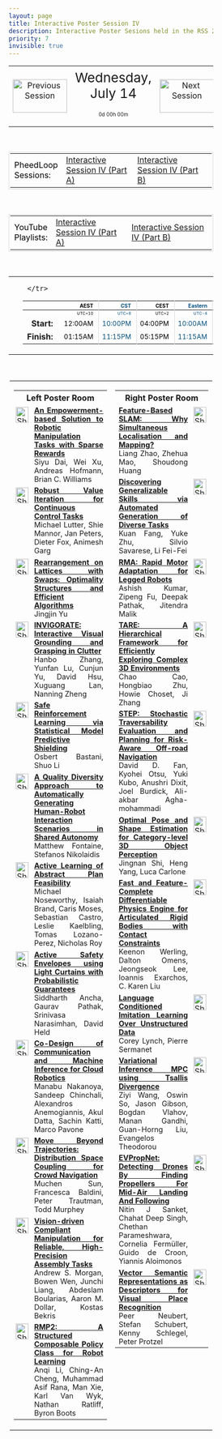```yaml
---
layout: page
title: Interactive Poster Session IV
description: Interactive Poster Sesions held in the RSS 2021 gather.town space
priority: 7
invisible: true
---
```

<head>
<style>
* {
  box-sizing: border-box;
}

#myInput {
  background-position: 10px 10px;
  background-repeat: no-repeat;
  width: 100%;
  font-size: 100%;
  padding: 12px 20px 12px 40px;
  border: 1px solid #ddd;
  margin-bottom: 12px;
}

#myTable, #myTableA {
  border-collapse: collapse;
  width: 100%;
  border: 1px solid #ddd;
  font-size: 100%;
}

#myTable th, #myTable td, #myTableA th, #myTableA td {
  text-align: left;
  padding: 12px;
}

#myTable tr, #myTableA tr {
  border-bottom: 1px solid #ddd;
}

#myTable tr.header, #myTable tr:hover, #myTableA tr.header, #myTableA tr:hover {
  background-color: #f1f1f1;
}


#eventcounter1 a {
    font-size: 12px;
    color: #ffffff;
    display: block;
}

#eventcounter1 a:hover {
    text-decoration: none;
}

#eventcounter2 a {
    font-size: 12px;
    color: #ffffff;
    display: block;
}

#eventcounter2 a:hover {
    text-decoration: none;
}

</style>
</head>

<table width="100%"><tr>
<td style="width: 15%; text-align: center;"><a href="{{ site.baseurl }}/program/posters3/">
<img src="{{ site.baseurl }}/images/previous_icon.png"
       alt="Previous Session" width = "107"  height = "66"/> 
</a> </td>
<td width="60%" height="120px;">
<center><span  style="font-size:26px; vertical-align: top; ">Wednesday, July 14</span></center><br><p style="text-align: center; font-size: 10px; margin-top: 0px;" id="eventcounter1"><a>0d 00h 00m</a></p>
</td>
<td style="width: 15%; text-align: center;"><a href="{{ site.baseurl }}/program/posters5/">
<img src="{{ site.baseurl }}/images/next_icon.png"
       alt="Next Session" width = "107"  height = "66"/> 
</a> </td>
</tr>
</table>


<br>



<style>
#phsession {
  font-size: 16px;
  color: #000000;
  display: block;
  border: solid #ddd 1px;
  padding: 2px;
}
</style>
<table id="phsession" width="100%"><tr><td width="15%">PheedLoop Sessions:</td><td width="40%"><a href="xx">Interactive Session IV (Part A)</a></td><td width="45%"><a href="yy">Interactive Session IV (Part B)</a>  </td></tr></table>
<br>



<style>
#yt-playlist {
  font-size: 16px;
  color: #000000;
  display: block;
  border: solid #ddd 1px;
  padding: 2px;
}
</style>
<table id="yt-playlist" width="100%"><tr><td width="15%">YouTube Playlists:</td><td width="40%"><a href="https://www.youtube.com/playlist?list=PLG0LjilbrcCbIpyOk40xLbIok1J8ZXxvB">Interactive Session IV (Part A)</a></td><td width="45%"><a href="https://www.youtube.com/playlist?list=PLG0LjilbrcCabqU4sNKhgvAw_ioIOBnKA">Interactive Session IV (Part B)</a>  </td></tr></table>
<br>


<table width="100%"><tr><td width="15%">&nbsp;</td><td>
 <table width="100%">
  <thead>
  <tr><th></th> 
   <th style="font-size: 10px; color:#000000; text-align:right; border-right: solid #dddddd 1px; padding-right: 10px;">AEST</th>
 <th style="font-size: 10px; color:#004e7d; text-align:right; border-right: solid #dddddd 1px; padding-right: 10px;">CST</th>
 <th style="font-size: 10px; color:#000000; text-align:right; border-right: solid #dddddd 1px; padding-right: 10px;">CEST</th>
 <th style="font-size: 10px; color:#004e7d; text-align:right; border-right: solid #dddddd 1px; padding-right: 10px;">Eastern</th>
 <th style="font-size: 10px; color:#000000; text-align:right; border-right: solid #dddddd 1px; padding-right: 10px;">Pacific</th>
 
     </tr>
</thead>

<tr><td></td>
    <td style="font-size: 8px; color:#000000; text-align:right; border-right: solid #dddddd 1px; padding-right: 10px; padding-bottom: 3px;"> UTC+10</td>
  <td style="font-size: 8px; color:#004e7d; text-align:right; border-right: solid #dddddd 1px; padding-right: 10px; padding-bottom: 3px;"> UTC+8</td>
  <td style="font-size: 8px; color:#000000; text-align:right; border-right: solid #dddddd 1px; padding-right: 10px; padding-bottom: 3px;"> UTC+2</td>
  <td style="font-size: 8px; color:#004e7d; text-align:right; border-right: solid #dddddd 1px; padding-right: 10px; padding-bottom: 3px;"> UTC-4</td>
  <td style="font-size: 8px; color:#000000; text-align:right; border-right: solid #dddddd 1px; padding-right: 10px; padding-bottom: 3px;"> UTC-7</td>

</tr>
  <tr><td style="text-align:right; font-weight:bold; padding-right:15px;">Start: </td>
 <td style="font-size: 13px; color:#000000; text-align:right; border-right: solid #dddddd 1px; padding-right: 10px;">12:00AM</td>
 <td style="font-size: 13px; color:#004e7d; text-align:right; border-right: solid #dddddd 1px; padding-right: 10px;">10:00PM</td>
 <td style="font-size: 13px; color:#000000; text-align:right; border-right: solid #dddddd 1px; padding-right: 10px;">04:00PM</td>
 <td style="font-size: 13px; color:#004e7d; text-align:right; border-right: solid #dddddd 1px; padding-right: 10px;">10:00AM</td>
 <td style="font-size: 13px; color:#000000; text-align:right; border-right: solid #dddddd 1px; padding-right: 10px;">07:00AM</td>
</tr>
<tr><td style="text-align:right; font-weight:bold; padding-right:15px;">Finish: </td>
 <td style="font-size: 13px; color:#000000; text-align:right; border-right: solid #dddddd 1px; padding-right: 10px;">01:15AM</td>
 <td style="font-size: 13px; color:#004e7d; text-align:right; border-right: solid #dddddd 1px; padding-right: 10px;">11:15PM</td>
 <td style="font-size: 13px; color:#000000; text-align:right; border-right: solid #dddddd 1px; padding-right: 10px;">05:15PM</td>
 <td style="font-size: 13px; color:#004e7d; text-align:right; border-right: solid #dddddd 1px; padding-right: 10px;">11:15AM</td>
 <td style="font-size: 13px; color:#000000; text-align:right; border-right: solid #dddddd 1px; padding-right: 10px;">08:15AM</td>
</tr>
</table> 
</td><td width="15%">&nbsp;</td> </tr></table> 
 <br> 
 <table style="padding:2px;" id="side-by-side">
<tr>
<td style="vertical-align: top;" width="50%">
<table id="myTable">
<tr class="toprowHeader"><th colspan="2"><center>Left Poster Room</center></th></tr><tr class="stdrow"> <td valign="top" style="padding:4px;"><a href="{{ '/program/posters/map-15.svg' | absolute_url }}"><img src="{{ '/images/map_icon.png' | absolute_url }}" alt="Show poster location" width="25" height="31"></a></td>
 <td width="95%" style="font-size: 90%; text-align: justify;"> <a href="{{ '/program/papers/001/' | absolute_url }}"><b>An Empowerment-based Solution to Robotic Manipulation Tasks with Sparse Rewards</b></a><br>Siyu Dai, Wei Xu, Andreas Hofmann, Brian C. Williams</td>
 </tr><tr class="stdrow"> <td valign="top" style="padding:4px;"><a href="{{ '/program/posters/map-19.svg' | absolute_url }}"><img src="{{ '/images/map_icon.png' | absolute_url }}" alt="Show poster location" width="25" height="31"></a></td>
 <td width="95%" style="font-size: 90%; text-align: justify;"> <a href="{{ '/program/papers/007/' | absolute_url }}"><b>Robust Value Iteration for Continuous Control Tasks</b></a><br>Michael Lutter, Shie Mannor, Jan Peters, Dieter Fox, Animesh Garg</td>
 </tr><tr class="stdrow"> <td valign="top" style="padding:4px;"><a href="{{ '/program/posters/map-09.svg' | absolute_url }}"><img src="{{ '/images/map_icon.png' | absolute_url }}" alt="Show poster location" width="25" height="31"></a></td>
 <td width="95%" style="font-size: 90%; text-align: justify;"> <a href="{{ '/program/papers/014/' | absolute_url }}"><b>Rearrangement on Lattices with Swaps: Optimality Structures and Efficient Algorithms</b></a><br>Jingjin Yu</td>
 </tr><tr class="stdrow"> <td valign="top" style="padding:4px;"><a href="{{ '/program/posters/map-03.svg' | absolute_url }}"><img src="{{ '/images/map_icon.png' | absolute_url }}" alt="Show poster location" width="25" height="31"></a></td>
 <td width="95%" style="font-size: 90%; text-align: justify;"> <a href="{{ '/program/papers/020/' | absolute_url }}"><b>INVIGORATE: Interactive Visual Grounding and Grasping in Clutter</b></a><br>Hanbo Zhang, Yunfan Lu, Cunjun Yu, David Hsu, Xuguang Lan, Nanning Zheng</td>
 </tr><tr class="stdrow"> <td valign="top" style="padding:4px;"><a href="{{ '/program/posters/map-05.svg' | absolute_url }}"><img src="{{ '/images/map_icon.png' | absolute_url }}" alt="Show poster location" width="25" height="31"></a></td>
 <td width="95%" style="font-size: 90%; text-align: justify;"> <a href="{{ '/program/papers/026/' | absolute_url }}"><b>Safe Reinforcement Learning via Statistical Model Predictive Shielding</b></a><br>Osbert Bastani, Shuo Li</td>
 </tr><tr class="stdrow"> <td valign="top" style="padding:4px;"><a href="{{ '/program/posters/map-17.svg' | absolute_url }}"><img src="{{ '/images/map_icon.png' | absolute_url }}" alt="Show poster location" width="25" height="31"></a></td>
 <td width="95%" style="font-size: 90%; text-align: justify;"> <a href="{{ '/program/papers/036/' | absolute_url }}"><b>A Quality Diversity Approach to Automatically Generating Human-Robot Interaction Scenarios in Shared Autonomy</b></a><br>Matthew Fontaine, Stefanos Nikolaidis</td>
 </tr><tr class="stdrow"> <td valign="top" style="padding:4px;"><a href="{{ '/program/posters/map-11.svg' | absolute_url }}"><img src="{{ '/images/map_icon.png' | absolute_url }}" alt="Show poster location" width="25" height="31"></a></td>
 <td width="95%" style="font-size: 90%; text-align: justify;"> <a href="{{ '/program/papers/043/' | absolute_url }}"><b>Active Learning of Abstract Plan Feasibility</b></a><br>Michael Noseworthy, Isaiah Brand, Caris Moses, Sebastian Castro, Leslie Kaelbling, Tomas Lozano-Perez, Nicholas Roy</td>
 </tr><tr class="stdrow"> <td valign="top" style="padding:4px;"><a href="{{ '/program/posters/map-01.svg' | absolute_url }}"><img src="{{ '/images/map_icon.png' | absolute_url }}" alt="Show poster location" width="25" height="31"></a></td>
 <td width="95%" style="font-size: 90%; text-align: justify;"> <a href="{{ '/program/papers/045/' | absolute_url }}"><b>Active Safety Envelopes using Light Curtains with Probabilistic Guarantees</b></a><br>Siddharth Ancha, Gaurav Pathak, Srinivasa Narasimhan, David Held</td>
 </tr><tr class="stdrow"> <td valign="top" style="padding:4px;"><a href="{{ '/program/posters/map-21.svg' | absolute_url }}"><img src="{{ '/images/map_icon.png' | absolute_url }}" alt="Show poster location" width="25" height="31"></a></td>
 <td width="95%" style="font-size: 90%; text-align: justify;"> <a href="{{ '/program/papers/046/' | absolute_url }}"><b>Co-Design of Communication and Machine Inference for Cloud Robotics</b></a><br>Manabu Nakanoya, Sandeep Chinchali, Alexandros Anemogiannis, Akul Datta, Sachin Katti, Marco Pavone</td>
 </tr><tr class="stdrow"> <td valign="top" style="padding:4px;"><a href="{{ '/program/posters/map-07.svg' | absolute_url }}"><img src="{{ '/images/map_icon.png' | absolute_url }}" alt="Show poster location" width="25" height="31"></a></td>
 <td width="95%" style="font-size: 90%; text-align: justify;"> <a href="{{ '/program/papers/053/' | absolute_url }}"><b>Move Beyond Trajectories: Distribution Space Coupling for Crowd Navigation</b></a><br>Muchen Sun, Francesca Baldini, Peter Trautman, Todd Murphey</td>
 </tr><tr class="stdrow"> <td valign="top" style="padding:4px;"><a href="{{ '/program/posters/map-13.svg' | absolute_url }}"><img src="{{ '/images/map_icon.png' | absolute_url }}" alt="Show poster location" width="25" height="31"></a></td>
 <td width="95%" style="font-size: 90%; text-align: justify;"> <a href="{{ '/program/papers/070/' | absolute_url }}"><b>Vision-driven Compliant Manipulation for Reliable, High-Precision Assembly Tasks</b></a><br>Andrew S. Morgan, Bowen Wen, Junchi Liang, Abdeslam Boularias, Aaron M. Dollar, Kostas Bekris</td>
 </tr><tr class="stdrow"> <td valign="top" style="padding:4px;"><a href="{{ '/program/posters/map-23.svg' | absolute_url }}"><img src="{{ '/images/map_icon.png' | absolute_url }}" alt="Show poster location" width="25" height="31"></a></td>
 <td width="95%" style="font-size: 90%; text-align: justify;"> <a href="{{ '/program/papers/092/' | absolute_url }}"><b>RMP2: A Structured Composable Policy Class for Robot Learning</b></a><br>Anqi Li, Ching-An Cheng, Muhammad Asif Rana, Man Xie, Karl Van Wyk, Nathan Ratliff, Byron Boots</td>
 </tr></table></td>

<td style="vertical-align: top;" width="50%">
<table id="myTableA">
<tr class="toprowHeader"><th colspan="2"><center>Right Poster Room</center></th></tr><tr class="stdrow"> <td width="95%" style="font-size: 90%; text-align: justify;"> <a href="{{ '/program/papers/009/' | absolute_url }}"><b>Feature-Based SLAM: Why Simultaneous Localisation and Mapping?</b></a><br>Liang Zhao, Zhehua Mao, Shoudong Huang</td>
 <td valign="top" style="padding:4px;"><a href="{{ '/program/posters/map-16.svg' | absolute_url }}"><img src="{{ '/images/map_icon.png' | absolute_url }}" alt="Show poster location" width="25" height="31"></a></td>
 </tr><tr class="stdrow"> <td width="95%" style="font-size: 90%; text-align: justify;"> <a href="{{ '/program/papers/010/' | absolute_url }}"><b>Discovering Generalizable Skills via Automated Generation of Diverse Tasks</b></a><br>Kuan Fang, Yuke Zhu, Silvio Savarese, Li Fei-Fei</td>
 <td valign="top" style="padding:4px;"><a href="{{ '/program/posters/map-08.svg' | absolute_url }}"><img src="{{ '/images/map_icon.png' | absolute_url }}" alt="Show poster location" width="25" height="31"></a></td>
 </tr><tr class="stdrow"> <td width="95%" style="font-size: 90%; text-align: justify;"> <a href="{{ '/program/papers/011/' | absolute_url }}"><b>RMA: Rapid Motor Adaptation for Legged Robots</b></a><br>Ashish Kumar, Zipeng Fu, Deepak Pathak, Jitendra Malik</td>
 <td valign="top" style="padding:4px;"><a href="{{ '/program/posters/map-12.svg' | absolute_url }}"><img src="{{ '/images/map_icon.png' | absolute_url }}" alt="Show poster location" width="25" height="31"></a></td>
 </tr><tr class="stdrow"> <td width="95%" style="font-size: 90%; text-align: justify;"> <a href="{{ '/program/papers/018/' | absolute_url }}"><b>TARE: A Hierarchical Framework for Efficiently Exploring Complex 3D Environments</b></a><br>Chao Cao, Hongbiao Zhu, Howie Choset, Ji Zhang</td>
 <td valign="top" style="padding:4px;"><a href="{{ '/program/posters/map-18.svg' | absolute_url }}"><img src="{{ '/images/map_icon.png' | absolute_url }}" alt="Show poster location" width="25" height="31"></a></td>
 </tr><tr class="stdrow"> <td width="95%" style="font-size: 90%; text-align: justify;"> <a href="{{ '/program/papers/021/' | absolute_url }}"><b>STEP: Stochastic Traversability Evaluation and Planning for Risk-Aware Off-road Navigation</b></a><br>David D. Fan, Kyohei Otsu, Yuki Kubo, Anushri Dixit, Joel Burdick, Ali-akbar Agha-mohammadi</td>
 <td valign="top" style="padding:4px;"><a href="{{ '/program/posters/map-04.svg' | absolute_url }}"><img src="{{ '/images/map_icon.png' | absolute_url }}" alt="Show poster location" width="25" height="31"></a></td>
 </tr><tr class="stdrow"> <td width="95%" style="font-size: 90%; text-align: justify;"> <a href="{{ '/program/papers/025/' | absolute_url }}"><b>Optimal Pose and Shape Estimation for Category-level 3D Object Perception</b></a><br>Jingnan Shi, Heng Yang, Luca Carlone</td>
 <td valign="top" style="padding:4px;"><a href="{{ '/program/posters/map-14.svg' | absolute_url }}"><img src="{{ '/images/map_icon.png' | absolute_url }}" alt="Show poster location" width="25" height="31"></a></td>
 </tr><tr class="stdrow"> <td width="95%" style="font-size: 90%; text-align: justify;"> <a href="{{ '/program/papers/034/' | absolute_url }}"><b>Fast and Feature-Complete Differentiable Physics Engine for Articulated Rigid Bodies with Contact Constraints</b></a><br>Keenon Werling, Dalton Omens, Jeongseok Lee, Ioannis Exarchos, C. Karen Liu</td>
 <td valign="top" style="padding:4px;"><a href="{{ '/program/posters/map-06.svg' | absolute_url }}"><img src="{{ '/images/map_icon.png' | absolute_url }}" alt="Show poster location" width="25" height="31"></a></td>
 </tr><tr class="stdrow"> <td width="95%" style="font-size: 90%; text-align: justify;"> <a href="{{ '/program/papers/047/' | absolute_url }}"><b>Language Conditioned Imitation Learning Over Unstructured Data</b></a><br>Corey Lynch, Pierre Sermanet</td>
 <td valign="top" style="padding:4px;"><a href="{{ '/program/posters/map-22.svg' | absolute_url }}"><img src="{{ '/images/map_icon.png' | absolute_url }}" alt="Show poster location" width="25" height="31"></a></td>
 </tr><tr class="stdrow"> <td width="95%" style="font-size: 90%; text-align: justify;"> <a href="{{ '/program/papers/073/' | absolute_url }}"><b>Variational Inference MPC using Tsallis Divergence</b></a><br>Ziyi Wang, Oswin So, Jason Gibson, Bogdan Vlahov, Manan Gandhi, Guan-Horng Liu, Evangelos Theodorou</td>
 <td valign="top" style="padding:4px;"><a href="{{ '/program/posters/map-02.svg' | absolute_url }}"><img src="{{ '/images/map_icon.png' | absolute_url }}" alt="Show poster location" width="25" height="31"></a></td>
 </tr><tr class="stdrow"> <td width="95%" style="font-size: 90%; text-align: justify;"> <a href="{{ '/program/papers/074/' | absolute_url }}"><b>EVPropNet: Detecting Drones By Finding Propellers For Mid-Air Landing And Following</b></a><br>Nitin J Sanket, Chahat Deep Singh, Chethan Parameshwara, Cornelia Fermüller, Guido de Croon, Yiannis Aloimonos</td>
 <td valign="top" style="padding:4px;"><a href="{{ '/program/posters/map-10.svg' | absolute_url }}"><img src="{{ '/images/map_icon.png' | absolute_url }}" alt="Show poster location" width="25" height="31"></a></td>
 </tr><tr class="stdrow"> <td width="95%" style="font-size: 90%; text-align: justify;"> <a href="{{ '/program/papers/083/' | absolute_url }}"><b>Vector Semantic Representations as Descriptors for Visual Place Recognition</b></a><br>Peer Neubert, Stefan Schubert, Kenny Schlegel, Peter Protzel</td>
 <td valign="top" style="padding:4px;"><a href="{{ '/program/posters/map-20.svg' | absolute_url }}"><img src="{{ '/images/map_icon.png' | absolute_url }}" alt="Show poster location" width="25" height="31"></a></td>
 </tr></table></td>

</tr>
</table>

<br>
&nbsp;<br>

<script>
var startDate1 = new Date("2021-07-14 07:00:00 UTC-0700").getTime();
var finDate1 = new Date("2021-07-14 08:15:00 UTC-0700").getTime();

// Update the count down every 1 second
var x1 = function() {

  // Get today's date and time
  var now1 = new Date().getTime();
    
  var distToStart1 = startDate1 - now1;
  if (distToStart1 > 0) {

      var days = Math.floor(distToStart1 / (1000 * 60 * 60 * 24));
      var hours = Math.floor((distToStart1 % (1000 * 60 * 60 * 24)) / (1000 * 60 * 60));
      var minutes = Math.floor((distToStart1 % (1000 * 60 * 60)) / (1000 * 60));
   
      document.getElementById("eventcounter1").innerHTML = "<a><span style='color: #aaaaaa;'>" + days + "d " + hours + "h " + minutes + "m</span></a>" ;
      setTimeout(x1, 5000); 
    
  } else {

        var distToEnd1 = finDate1 - now1;

        if (distToEnd1 > 0) {
            document.getElementById("eventcounter1").innerHTML = '<img src="{{ site.baseurl }}/images/live-icon-small.gif" alt="Event is Live" width="64" height=17"><a><span style="color: #ffaaaa;">'+ distToEnd1 +'</span></a> ';
            setTimeout(x1, 30000); 
        }
        else
        { 
            document.getElementById("eventcounter1").innerHTML = "<a><span style='color: #aaaaaa;'>Now concluded</span></a>";
        }
  }
};

setTimeout(x1,0);
</script>

    